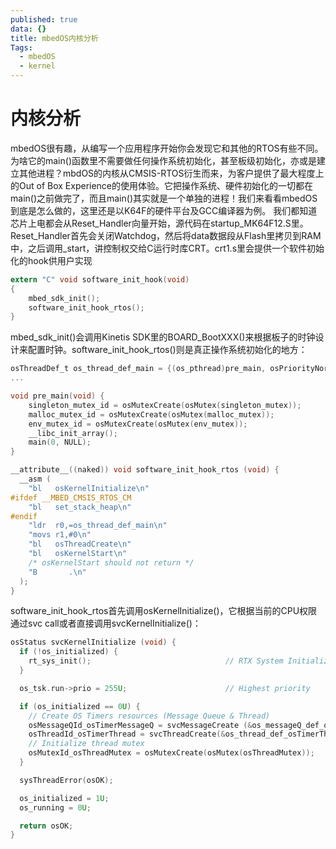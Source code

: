 ```yaml
---
published: true
data: {}
title: mbedOS内核分析
Tags:
  - mbedOS
  - kernel
---
```

# 内核分析 #

mbedOS很有趣，从编写一个应用程序开始你会发现它和其他的RTOS有些不同。为啥它的main()函数里不需要做任何操作系统初始化，甚至板级初始化，亦或是建立其他进程？mbdOS的内核从CMSIS-RTOS衍生而来，为客户提供了最大程度上的Out of Box Experience的使用体验。它把操作系统、硬件初始化的一切都在main()之前做完了，而且main()其实就是一个单独的进程！我们来看看mbedOS到底是怎么做的，这里还是以K64F的硬件平台及GCC编译器为例。
我们都知道芯片上电都会从Reset_Handler向量开始，源代码在startup_MK64F12.S里。Reset_Handler首先会关闭Watchdog，然后将data数据段从Flash里拷贝到RAM中，之后调用\_start，讲控制权交给C运行时库CRT。crt1.s里会提供一个软件初始化的hook供用户实现

``` C
extern "C" void software_init_hook(void)
{                                                          
    mbed_sdk_init();                                                               
    software_init_hook_rtos();                                                     
}
```

mbed_sdk_init()会调用Kinetis SDK里的BOARD_BootXXX()来根据板子的时钟设计来配置时钟。software_init_hook_rtos()则是真正操作系统初始化的地方：

``` C
osThreadDef_t os_thread_def_main = {(os_pthread)pre_main, osPriorityNormal, 1U, sizeof(thread_stack_main), thread_stack_main};
...

void pre_main(void) {
    singleton_mutex_id = osMutexCreate(osMutex(singleton_mutex));
    malloc_mutex_id = osMutexCreate(osMutex(malloc_mutex));
    env_mutex_id = osMutexCreate(osMutex(env_mutex));
    __libc_init_array();
    main(0, NULL);
}

__attribute__((naked)) void software_init_hook_rtos (void) {
  __asm (
    "bl   osKernelInitialize\n"
#ifdef __MBED_CMSIS_RTOS_CM
    "bl   set_stack_heap\n"
#endif
    "ldr  r0,=os_thread_def_main\n"                                                
    "movs r1,#0\n"                                                                 
    "bl   osThreadCreate\n"                                                        
    "bl   osKernelStart\n"
    /* osKernelStart should not return */
    "B       .\n"
  );
}
```

software_init_hook_rtos首先调用osKernelInitialize()，它根据当前的CPU权限通过svc call或者直接调用svcKernelInitialize()：

``` C
osStatus svcKernelInitialize (void) {
  if (!os_initialized) {
    rt_sys_init();                              // RTX System Initialization
  } 

  os_tsk.run->prio = 255U;                      // Highest priority

  if (os_initialized == 0U) {
    // Create OS Timers resources (Message Queue & Thread)
    osMessageQId_osTimerMessageQ = svcMessageCreate (&os_messageQ_def_osTimerMessageQ, NULL);
    osThreadId_osTimerThread = svcThreadCreate(&os_thread_def_osTimerThread, NULL, NULL);
    // Initialize thread mutex
    osMutexId_osThreadMutex = osMutexCreate(osMutex(osThreadMutex));
  }

  sysThreadError(osOK);

  os_initialized = 1U;
  os_running = 0U;

  return osOK;
}

```
